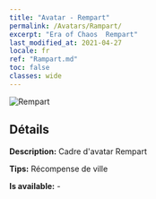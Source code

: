 ```yaml
---
title: "Avatar - Rempart"
permalink: /Avatars/Rampart/
excerpt: "Era of Chaos  Rempart"
last_modified_at: 2021-04-27
locale: fr
ref: "Rampart.md"
toc: false
classes: wide
---
```

 ![Rempart](/images/a/avatarFrame_12.png)

## Détails

 **Description:** Cadre d'avatar Rempart 

 **Tips:** Récompense de ville 

 **Is available:**  - 

